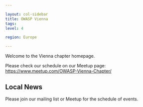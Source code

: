 ```yaml
---

layout: col-sidebar
title: OWASP Vienna
tags: 
level: 4

region: Europe

---
```


Welcome to the Vienna chapter homepage.

Please check our schedule on our Meetup page: https://www.meetup.com/OWASP-Vienna-Chapter/

## Local News
Please join our mailing list or Meetup for the schedule of events.
